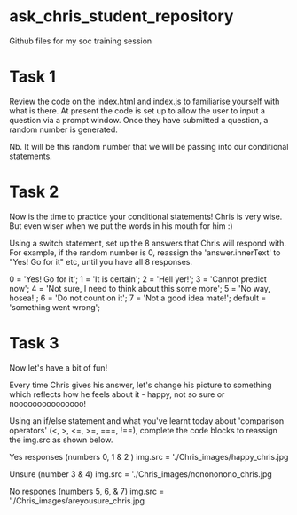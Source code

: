 # ask_chris_student_repository

Github files for my soc training session

# Task 1

Review the code on the index.html and index.js to familiarise yourself with what is there. At present the code is set up to allow the user to input a question via a prompt window. Once they have submitted a question, a random number is generated.

Nb. It will be this random number that we will be passing into our conditional statements.

# Task 2

Now is the time to practice your conditional statements! Chris is very wise. But even wiser when we put the words in his mouth for him :)

Using a switch statement, set up the 8 answers that Chris will respond with. For example, if the random number is 0, reassign the 'answer.innerText' to "Yes! Go for it" etc, until you have all 8 responses.

0 = 'Yes! Go for it';
1 = 'It is certain';
2 = 'Hell yer!';
3 = 'Cannot predict now';
4 = 'Not sure, I need to think about this some more';
5 = 'No way, hosea!';
6 = 'Do not count on it';
7 = 'Not a good idea mate!';
default = 'something went wrong';

# Task 3

Now let's have a bit of fun!

Every time Chris gives his answer, let's change his picture to something which reflects how he feels about it - happy, not so sure or nooooooooooooooo!

Using an if/else statement and what you've learnt today about 'comparison operators' (<, >, <=, >=, ===, !==), complete the code blocks to reassign the img.src as shown below.

Yes responses (numbers 0, 1 & 2 )
img.src = './Chris_images/happy_chris.jpg

Unsure (number 3 & 4)
img.src = './Chris_images/nonononono_chris.jpg

No respones (numbers 5, 6, & 7)
img.src = './Chris_images/areyousure_chris.jpg
